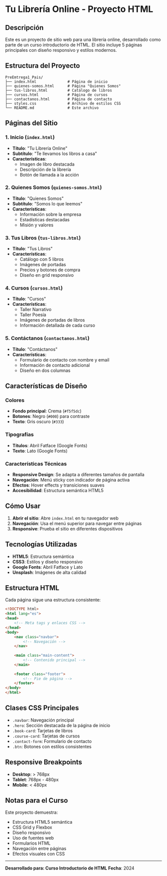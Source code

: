 # Tu Librería Online - Proyecto HTML

## Descripción
Este es un proyecto de sitio web para una librería online, desarrollado como parte de un curso introductorio de HTML. El sitio incluye 5 páginas principales con diseño responsivo y estilos modernos.

## Estructura del Proyecto

```
PreEmtrega1_Pais/
├── index.html              # Página de inicio
├── quienes-somos.html      # Página "Quienes Somos"
├── tus-libros.html         # Catálogo de libros
├── cursos.html             # Página de cursos
├── contactanos.html        # Página de contacto
├── styles.css              # Archivo de estilos CSS
└── README.md               # Este archivo
```

## Páginas del Sitio

### 1. Inicio (`index.html`)
- **Título**: "Tu Librería Online"
- **Subtítulo**: "Te llevamos los libros a casa"
- **Características**: 
  - Imagen de libro destacada
  - Descripción de la librería
  - Botón de llamada a la acción

### 2. Quienes Somos (`quienes-somos.html`)
- **Título**: "Quienes Somos"
- **Subtítulo**: "Somos lo que leemos"
- **Características**:
  - Información sobre la empresa
  - Estadísticas destacadas
  - Misión y valores

### 3. Tus Libros (`tus-libros.html`)
- **Título**: "Tus Libros"
- **Características**:
  - Catálogo con 5 libros
  - Imágenes de portadas
  - Precios y botones de compra
  - Diseño en grid responsivo

### 4. Cursos (`cursos.html`)
- **Título**: "Cursos"
- **Características**:
  - Taller Narrativo
  - Taller Poesía
  - Imágenes de portadas de libros
  - Información detallada de cada curso

### 5. Contáctanos (`contactanos.html`)
- **Título**: "Contáctanos"
- **Características**:
  - Formulario de contacto con nombre y email
  - Información de contacto adicional
  - Diseño en dos columnas

## Características de Diseño

### Colores
- **Fondo principal**: Crema (`#f5f5dc`)
- **Botones**: Negro (`#000`) para contraste
- **Texto**: Gris oscuro (`#333`)

### Tipografías
- **Títulos**: Abril Fatface (Google Fonts)
- **Texto**: Lato (Google Fonts)

### Características Técnicas
- **Responsive Design**: Se adapta a diferentes tamaños de pantalla
- **Navegación**: Menú sticky con indicador de página activa
- **Efectos**: Hover effects y transiciones suaves
- **Accesibilidad**: Estructura semántica HTML5

## Cómo Usar

1. **Abrir el sitio**: Abre `index.html` en tu navegador web
2. **Navegación**: Usa el menú superior para navegar entre páginas
3. **Responsive**: Prueba el sitio en diferentes dispositivos

## Tecnologías Utilizadas

- **HTML5**: Estructura semántica
- **CSS3**: Estilos y diseño responsivo
- **Google Fonts**: Abril Fatface y Lato
- **Unsplash**: Imágenes de alta calidad

## Estructura HTML

Cada página sigue una estructura consistente:
```html
<!DOCTYPE html>
<html lang="es">
<head>
    <!-- Meta tags y enlaces CSS -->
</head>
<body>
    <nav class="navbar">
        <!-- Navegación -->
    </nav>
    
    <main class="main-content">
        <!-- Contenido principal -->
    </main>
    
    <footer class="footer">
        <!-- Pie de página -->
    </footer>
</body>
</html>
```

## Clases CSS Principales

- `.navbar`: Navegación principal
- `.hero`: Sección destacada de la página de inicio
- `.book-card`: Tarjetas de libros
- `.course-card`: Tarjetas de cursos
- `.contact-form`: Formulario de contacto
- `.btn`: Botones con estilos consistentes

## Responsive Breakpoints

- **Desktop**: > 768px
- **Tablet**: 768px - 480px
- **Mobile**: < 480px

## Notas para el Curso

Este proyecto demuestra:
- Estructura HTML5 semántica
- CSS Grid y Flexbox
- Diseño responsivo
- Uso de fuentes web
- Formularios HTML
- Navegación entre páginas
- Efectos visuales con CSS

---

**Desarrollado para: Curso Introductorio de HTML**
**Fecha**: 2024 